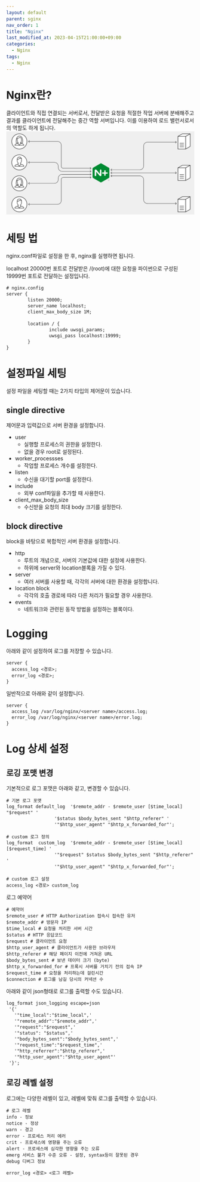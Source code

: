 ```yaml
---
layout: default
parent: sginx
nav_order: 1
title: "Nginx"
last_modified_at: 2023-04-15T21:00:00+09:00
categories:
  - Nginx
tags:
  - Nginx
---
```


# Nginx란?
클라이언트와 직접 연결되는 서버로서, 전달받은 요청을 적절한 작업 서버에 분배해주고 결과를 클라이언트에 전달해주는 중간 역할 서버입니다. 이를 이용하여 로드 밸런서로서의 역할도 하게 됩니다.
![Nginx](/assets/images/nginx_flow.png)

# 세팅 법

nginx.conf파일로 설정을 한 후, nginx를 실행하면 됩니다.

localhost 20000번 포트로 전달받은 /(root)에 대한 요청을 파이썬으로 구성된 19999번 포트로 전달하는 설정입니다.

```nginx
# nginx.config
server {
        listen 20000;
        server_name localhost;
        client_max_body_size 1M;

        location / {
                include uwsgi_params;
                uwsgi_pass localhost:19999;
        }
}
```

# 설정파일 세팅
설정 파일을 세팅할 때는 2가지 타입의 제어문이 있습니다.

## single directive
제어문과 입력값으로 서버 환경을 설정합니다.

* user
  * 실행할 프로세스의 권한을 설정한다.
  * 없을 경우 root로 설정된다.
* worker_processses
  * 작업할 프로세스 개수를 설정한다.
* listen
  * 수신을 대기할 port를 설정한다.
* include
  * 외부 conf파일을 추가할 때 사용한다.
* client_max_body_size
  * 수신받을 요청의 최대 body 크기를 설정한다.

## block directive
block을 바탕으로 복합적인 서버 환경을 설정합니다.
* http
  * 루트의 개념으로, 서버의 기본값에 대한 설정에 사용한다.
  * 하위에 server와 location블록을 가질 수 있다.
* server
  * 여러 서버를 사용할 때, 각각의 서버에 대한 환경을 설정합니다.
* location block
  * 각각의 호출 경로에 따라 다른 처리가 필요할 경우 사용한다.
* events
  * 네트워크와 관련된 동작 방법을 설정하는 블록이다.




# Logging

아래와 같이 설정하여 로그를 저장할 수 있습니다.
```nginx
server {
  access_log <경로>;
  error_log <경로>;
}
```

일반적으로 아래와 같이 설정합니다.
```nginx
server {
  access_log /var/log/nginx/<server name>/access.log;
  error_log /var/log/nginx/<server name>/error.log;
}
```

# Log 상세 설정
## 로깅 포맷 변경
기본적으로 로그 포맷은 아래와 같고, 변경할 수 있습니다.
```nginx
# 기본 로그 포맷
log_format default_log  '$remote_addr - $remote_user [$time_local] "$request" '
                  '$status $body_bytes_sent "$http_referer" '
                  '"$http_user_agent" "$http_x_forwarded_for"';

# custom 로그 정의
log_format  custom_log  '$remote_addr - $remote_user [$time_local] [$request_time] '
                  '"$request" $status $body_bytes_sent "$http_referer" '
                  '"$http_user_agent" "$http_x_forwarded_for"';

# custom 로그 설정
access_log <경로> custom_log
```

로그 예약어
```nginx
# 예약어
$remote_user # HTTP Authorization 접속시 접속한 유저
$remote_addr # 방문자 IP
$time_local # 요청을 처리한 서버 시간
$status # HTTP 응답코드
$request # 클라이언트 요청
$http_user_agent # 클라이언트가 사용한 브라우저
$http_referer # 해당 페이지 이전에 거쳐온 URL
$body_bytes_sent # 보낸 데이터 크기 (byte)
$http_x_forwarded_for # 프록시 서버를 거치기 전의 접속 IP
$request_time # 요청을 처리하는데 걸린시간
$connection # 로그를 남길 당시의 커넥션 수
```

아래와 같이 json형태로 로그를 출력할 수도 있습니다.
```nginx
log_format json_logging escape=json
 '{'
   '"time_local":"$time_local",'
   '"remote_addr":"$remote_addr",'
   '"request":"$request",'
   '"status": "$status",'
   '"body_bytes_sent":"$body_bytes_sent",'
   '"request_time":"$request_time",'
   '"http_referrer":"$http_referer",'
   '"http_user_agent":"$http_user_agent"'
 '}';
```

## 로깅 레벨 설정
로그에는 다양한 레벨이 있고, 레벨에 맞춰 로그를 출력할 수 있습니다.
```nginx
# 로그 레벨
info - 정보
notice - 정상
warn - 경고
error - 프로세스 처리 에러
crit - 프로새스에 영향을 주는 오류
alert - 프로새스에 심각한 영향을 주는 오류
emerg 서비스 불가 수준 오류 - 설정, syntax등이 잘못된 경우
debug 디버그 정보
```


```nginx
error_log <경로> <로그 레벨>
```